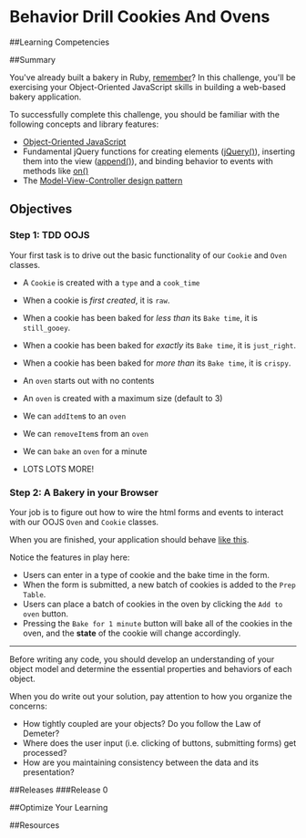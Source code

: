 # Behavior Drill Cookies And Ovens

##Learning Competencies

##Summary

 You've already built a bakery in Ruby, [remember](http://socrates.devbootcamp.com/challenges/83)?  In this challenge, you'll be exercising your Object-Oriented JavaScript skills in building a web-based bakery application.

To successfully complete this challenge, you should be familiar with the following concepts and library features:

- [Object-Oriented JavaScript](https://developer.mozilla.org/en-US/docs/JavaScript/Introduction_to_Object-Oriented_JavaScript)
- Fundamental jQuery functions for creating elements ([jQuery()](http://api.jquery.com/jQuery/#jQuery2)), inserting them into the view ([append()](http://api.jquery.com/append/)), and binding behavior to events with methods like [on()](http://api.jquery.com/on/)
- The [Model-View-Controller design pattern](http://en.wikipedia.org/wiki/Model%E2%80%93view%E2%80%93controller)


## Objectives

### Step 1: TDD OOJS

Your first task is to drive out the basic functionality of our `Cookie` and `Oven` classes.

- A `Cookie` is created with a `type` and a `cook_time`
- When a cookie is *first created*, it is `raw`.
- When a cookie has been baked for *less than* its `Bake time`, it is `still_gooey`.
- When a cookie has been baked for *exactly* its `Bake time`, it is `just_right`.
- When a cookie has been baked for *more than* its `Bake time`, it is `crispy`.

- An `oven` starts out with no contents
- An `oven` is created with a maximum size (default to 3)
- We can `addItem`s to an `oven`
- We can `removeItem`s from an `oven`
- We can `bake` an `oven` for a minute
- LOTS LOTS MORE!

### Step 2: A Bakery in your Browser

Your job is to figure out how to wire the html forms and events to interact with our OOJS `Oven` and `Cookie` classes.

When you are finished, your application should behave [like this](http://www.youtube.com/embed/KdOxXcYMPJI?rel=0).

Notice the features in play here:

- Users can enter in a type of cookie and the bake time in the form.
- When the form is submitted, a new batch of cookies is added to the `Prep Table`.
- Users can place a batch of cookies in the oven by clicking the `Add to oven` button.
- Pressing the `Bake for 1 minute` button will bake all of the cookies in the oven, and the **state** of the cookie will change accordingly.

---

Before writing any code, you should develop an understanding of your object model and determine the essential properties and behaviors of each object.

When you do write out your solution, pay attention to how you organize the concerns:

- How tightly coupled are your objects?  Do you follow the Law of Demeter?
- Where does the user input (i.e. clicking of buttons, submitting forms) get processed?
- How are you maintaining consistency between the data and its presentation?

##Releases
###Release 0

##Optimize Your Learning

##Resources
